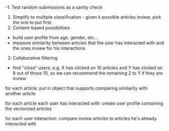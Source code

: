 -1. Test random submissions as a sanity check
1. Simplify to multiple classification - given k possible articles inview, pick the one to put first
2. Content-based possibilities
 - build user profile from age, gender, etc...
 - measure similarity between articles that the user has interacted with and the ones inview for his interactions
3. Collaborative filtering
 - find "close" users, e.g. X has clicked on 10 articles and Y has clicked on 8 out of those 10, so we can recommend the remaining 2 to Y if they are inview

for each article:
   put in object that supports comparing similarity with another article

for each article each user has interacted with:
   create user profile containing the vectorized articles 
   
 for each user interaction:
    compare inview articles to articles he's already interacted with
   
    
